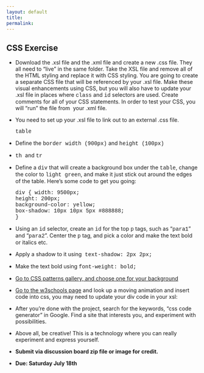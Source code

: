 ```yaml
---
layout: default
title: 
permalink:
---
```


<h2>CSS Exercise</h2>

- Download the .xsl file and the .xml file and create a new  .css file. They all need to &ldquo;live&rdquo; in the same folder. Take the XSL file and  remove all of the HTML styling and replace it with CSS styling. You are going  to create a separate CSS file that will be referenced by your .xsl file. Make these visual enhancements using CSS, but you will also have to update your  .xsl file in places where <span style="font-family:Courier">class</span> and <span style="font-family:Courier">id</span> selectors are used. Create comments for  all of your CSS statements. In order to test your CSS, you will &ldquo;run&rdquo; the file  from  your .xml file.</p>

- You need to set up your .xsl file to link out to an external .css file.</li>
<span style="font-family:Courier">table</span>

- Define the <span style="font-family:Courier">border width (900px)</span> and <span style="font-family:Courier">height (100px)</span>

- <span style="font-family:Courier">th </span>and <span style="font-family:Courier">tr</span>
- Define a <span style="font-family:Courier">div</span> that will create a background box under the <span style="font-family:Courier">table</span>, change the color to <span style="font-family:Courier">light green</span>, and make it just stick out around the edges of the table. Here’s some code to get you going:

    <span style="font-family:Courier"> div
       {
          width: 9500px;<br />
          height: 200px;<br />
          background-color: yellow;<br />
          box-shadow: 10px 10px 5px #888888;<br />
        }</span>
     
- Using an <span style="font-family:Courier">id</span> selector, create an <span style="font-family:Courier">id</span> for the top <span style="font-family:Courier">p</span> tags, such as “<span style="font-family:Courier">para1</span>” and “<span style="font-family:Courier">para2</span>”. Center the <span style="font-family:Courier">p</span> tag, and pick a color and make the text bold or italics etc.


- Apply a shadow to it using<span style="font-family:Courier"> text-shadow: 2px 2px;</span>
- Make the text bold using  <span style="font-family:Courier">font-weight: bold;</span>
- [Go to CSS patterns gallery, and choose one for your background](http://lea.verou.me/css3patterns/)
- [Go to the w3schools page](http://www.w3schools.com/css/css3_animations.asp) and look up a moving animation and insert code into css, you may need to update your div code in your xsl:  
- After you’re done with the project, search for the keywords, “css code generator” in Google. Find a site that interests you, and experiment with possibilities.

- Above all, be creative! This is a technology where you can really experiment and express yourself.
- **Submit via discussion board zip file or image for credit.**
- **Due: Saturday July 18th**